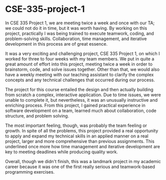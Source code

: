 # CSE-335-project-1
In CSE 335 Project 1, we are meeting twice a week and once with our TA; we could not do it in time, but it was worth having. By working on this project, practically I was being trained to execute teamwork, coding, and problem-solving skills. Collaboration, time management, and iterative development in this process are of great essence.

It was a very exciting and challenging project, CSE 335 Project 1, on which I worked for three to four weeks with my team members. We put in quite a great amount of effort into this project, meeting twice a week in order to brainstorm, code, and solve issues together. Other than that, we would also have a weekly meeting with our teaching assistant to clarify the complex concepts and any technical challenges that occurred during our process.

The project for this course entailed the design and then actually building from scratch a complex, interactive application. Due to time issues, we were unable to complete it, but nevertheless, it was an unusually instructive and enriching process. From this project, I gained practical experience in software development on a team, learned much about collaboration, code structure, and problem solving.

The most important feeling, though, was probably the team feeling or growth. In spite of all the problems, this project provided a real opportunity to apply and expand my technical skills in an applied manner on a real project, larger and more comprehensive than previous assignments. This underlined once more how time management and iterative development are key to meeting deadlines while producing quality work.

Overall, though we didn't finish, this was a landmark project in my academic career because it was one of the first really serious and teamwork-based programming exercises.
